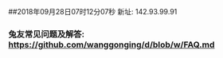##2018年09月28日07时12分07秒 新址: 142.93.99.91
### 兔友常见问题及解答: https://github.com/wanggonging/d/blob/w/FAQ.md
